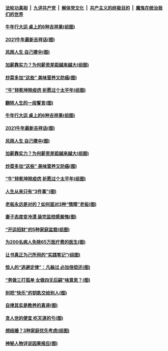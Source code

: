 

####  [法轮功真相](../../../../basic/blob/master/README.md?t=02130531) &nbsp;|&nbsp; [九评共产党](../../../../9ping.md/blob/master/README.md?t=02130531) &nbsp;|&nbsp; [解体党文化](../../../../jtdwh.md/blob/master/README.md?t=02130531)  &nbsp;|&nbsp; [共产主义的终极目的](../../../../gczydzjmd.md/blob/master/README.md?t=02130531) &nbsp;|&nbsp; [魔鬼在统治我们的世界](../../../../mgztzwmdsj.md/blob/master/README.md?t=02130531) 

#### [牛年行大运 桌上的6种吉祥果(组图)](../pages/p8/962242.md?t=02130531) 

#### [2021牛年最新吉祥话(图)](../pages/p8/962193.md?t=02130531) 

#### [风雨人生 自己撑伞(图)](../pages/p8/962172.md?t=02130531) 

#### [加薪靠实力？为何薪资差距越来越大(组图)](../pages/p8/962200.md?t=02130531) 

#### [炒菜多加“这些” 美味营养又防癌(图)](../pages/p8/961648.md?t=02130531) 

#### [“牛”转乾坤除疫疠 祈愿过个太平年(组图)](../pages/p8/959437.md?t=02130531) 

#### [翻转人生的一段誓言(图)](../pages/p8/962285.md?t=02130531) 

#### [牛年行大运 桌上的6种吉祥果(组图)](../pages/p8/962242.md?t=02130531) 

#### [2021牛年最新吉祥话(图)](../pages/p8/962193.md?t=02130531) 

#### [风雨人生 自己撑伞(图)](../pages/p8/962172.md?t=02130531) 

#### [加薪靠实力？为何薪资差距越来越大(组图)](../pages/p8/962200.md?t=02130531) 

#### [炒菜多加“这些” 美味营养又防癌(图)](../pages/p8/961648.md?t=02130531) 

#### [“牛”转乾坤除疫疠 祈愿过个太平年(组图)](../pages/p8/959437.md?t=02130531) 

#### [人生从来只有“3件事”(图)](../pages/p8/962007.md?t=02130531) 

#### [老板永远是对的？如何面对3种“情障”老板(图)](../pages/p8/962077.md?t=02130531) 

#### [妻子态度变冷漠 装完监控感羞愧(图)](../pages/p8/962046.md?t=02130531) 

#### [“开运招财”的5种家庭盆栽(组图)](../pages/p8/961645.md?t=02130531) 

#### [为200名病人免除65万医疗费的医生(图)](../pages/p8/961479.md?t=02130531) 

#### [让书真正为己所用的“实践笔记”(组图)](../pages/p8/961544.md?t=02130531) 

#### [惊人的“逃避定律”：凡躲过 必加倍偿还(图)](../pages/p8/961953.md?t=02130531) 

#### [“男做三打孤单 女做四无后嗣”啥意思？(图)](../pages/p8/961918.md?t=02130531) 

#### [别把“快乐”的钥匙交给别人(图)](../pages/p8/961472.md?t=02130531) 

#### [自律其实是教养的真谛(图)](../pages/p8/961848.md?t=02130531) 

#### [贪人世的便宜 吃天道的亏(图)](../pages/p8/961840.md?t=02130531) 

#### [想结婚？3种家庭优先考虑(组图)](../pages/p8/961826.md?t=02130531) 

#### [神秘人物详说因果报应(图)](../pages/p8/961469.md?t=02130531) 

